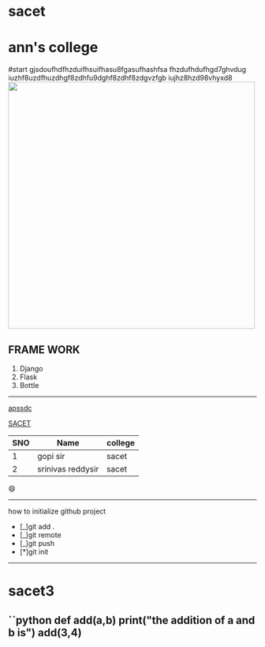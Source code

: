 # sacet
# ann's college
#start
gjsdoufhdfhzduifhsuifhasu8fgasufhashfsa fhzdufhdufhgd7ghvdug iuzhf8uzdfhuzdhgf8zdhfu9dghf8zdhf8zdgvzfgb iujhz8hzd98vhyxd8
<img src="https://images.pexels.com/photos/736230/pexels-photo-736230.jpeg?cs=srgb&dl=pexels-jonas-kakaroto-736230.jpg&fm=jpg" width="500" height="500">
## FRAME WORK
1. Django
2. Flask
3. Bottle
--------

[apssdc](HTTP://APSSDC.COM)

[SACET](HTTP://SACET.COM)

SNO | Name | college
------|-----|-------
1|gopi sir|sacet
2|srinivas reddysir|sacet
:smile:
<hr>

how to initialize github project
- [_]git  add .
- [_]git remote
- [_]git push
- [*]git init
<hr>

# sacet3
``python
def add(a,b)
   print("the addition of a and b is")
 add(3,4)
 ---------
